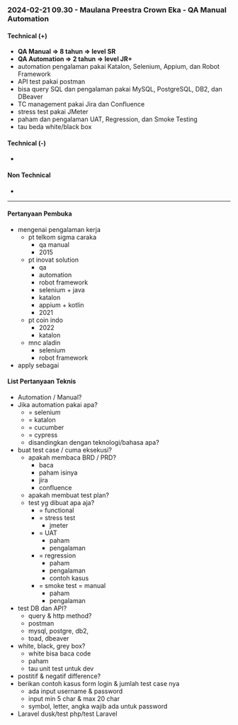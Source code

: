 ### 2024-02-21 09.30 - Maulana Preestra Crown Eka - QA Manual Automation

#### Technical (+) 

- **QA Manual => 8 tahun => level SR**  
- **QA Automation => 2 tahun => level JR+**
- automation pengalaman pakai Katalon, Selenium, Appium, dan Robot Framework
- API test pakai postman
- bisa query SQL dan pengalaman pakai MySQL, PostgreSQL, DB2, dan DBeaver
- TC management pakai Jira dan Confluence
- stress test pakai JMeter
- paham dan pengalaman UAT, Regression, dan Smoke Testing
- tau beda white/black box 

#### Technical (-)  

- 

#### Non Technical  

- 

---

#### Pertanyaan Pembuka

- mengenai pengalaman kerja  
	- pt telkom sigma caraka
		- qa manual
		- 2015
	- pt inovat solution
		- qa
		- automation
		- robot framework
		- selenium + java
		- katalon
		- appium + kotlin
		- 2021
	- pt coin indo
		- 2022
		- katalon
	- mnc aladin
		- selenium
		- robot framework
- apply sebagai


#### List Pertanyaan Teknis

- Automation / Manual?  
- Jika automation pakai apa?
	- = selenium
	- = katalon
	- = cucumber
	- = cypress
	- disandingkan dengan teknologi/bahasa apa?
- buat test case / cuma eksekusi?
	- apakah membaca BRD / PRD?
		- baca
		- paham isinya
		- jira
		- confluence
	- apakah membuat test plan?
	- test yg dibuat apa aja?
		- = functional
		- = stress test
			- jmeter
		- = UAT
			- paham
			- pengalaman
		- = regression
			- paham
			- pengalaman
			- contoh kasus
		- = smoke test = manual
			- paham
			- pengalaman
- test DB dan API?
	- query & http method?
	- postman
	- mysql, postgre, db2, 
	- toad, dbeaver
- white, black, grey box?
	- white bisa baca code
	- paham
	- tau unit test untuk dev
- postitif & negatif difference?
- berikan contoh kasus form login & jumlah test case nya
	- ada input username & password
	- input min 5 char & max 20 char
	- symbol, letter, angka wajib ada untuk password
- Laravel dusk/test php/test Laravel